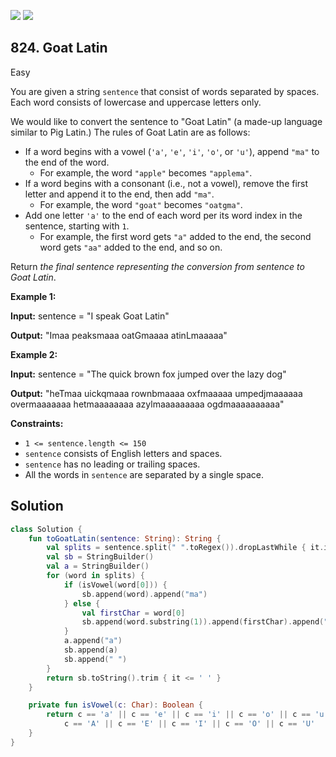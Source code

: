 [![](https://img.shields.io/github/stars/javadev/LeetCode-in-Kotlin?label=Stars&style=flat-square)](https://github.com/javadev/LeetCode-in-Kotlin)
[![](https://img.shields.io/github/forks/javadev/LeetCode-in-Kotlin?label=Fork%20me%20on%20GitHub%20&style=flat-square)](https://github.com/javadev/LeetCode-in-Kotlin/fork)

## 824\. Goat Latin

Easy

You are given a string `sentence` that consist of words separated by spaces. Each word consists of lowercase and uppercase letters only.

We would like to convert the sentence to "Goat Latin" (a made-up language similar to Pig Latin.) The rules of Goat Latin are as follows:

*   If a word begins with a vowel (`'a'`, `'e'`, `'i'`, `'o'`, or `'u'`), append `"ma"` to the end of the word.
    *   For example, the word `"apple"` becomes `"applema"`.
*   If a word begins with a consonant (i.e., not a vowel), remove the first letter and append it to the end, then add `"ma"`.
    *   For example, the word `"goat"` becomes `"oatgma"`.
*   Add one letter `'a'` to the end of each word per its word index in the sentence, starting with `1`.
    *   For example, the first word gets `"a"` added to the end, the second word gets `"aa"` added to the end, and so on.

Return _the final sentence representing the conversion from sentence to Goat Latin_.

**Example 1:**

**Input:** sentence = "I speak Goat Latin"

**Output:** "Imaa peaksmaaa oatGmaaaa atinLmaaaaa"

**Example 2:**

**Input:** sentence = "The quick brown fox jumped over the lazy dog"

**Output:** "heTmaa uickqmaaa rownbmaaaa oxfmaaaaa umpedjmaaaaaa overmaaaaaaa hetmaaaaaaaa azylmaaaaaaaaa ogdmaaaaaaaaaa"

**Constraints:**

*   `1 <= sentence.length <= 150`
*   `sentence` consists of English letters and spaces.
*   `sentence` has no leading or trailing spaces.
*   All the words in `sentence` are separated by a single space.

## Solution

```kotlin
class Solution {
    fun toGoatLatin(sentence: String): String {
        val splits = sentence.split(" ".toRegex()).dropLastWhile { it.isEmpty() }.toTypedArray()
        val sb = StringBuilder()
        val a = StringBuilder()
        for (word in splits) {
            if (isVowel(word[0])) {
                sb.append(word).append("ma")
            } else {
                val firstChar = word[0]
                sb.append(word.substring(1)).append(firstChar).append("ma")
            }
            a.append("a")
            sb.append(a)
            sb.append(" ")
        }
        return sb.toString().trim { it <= ' ' }
    }

    private fun isVowel(c: Char): Boolean {
        return c == 'a' || c == 'e' || c == 'i' || c == 'o' || c == 'u' ||
            c == 'A' || c == 'E' || c == 'I' || c == 'O' || c == 'U'
    }
}
```